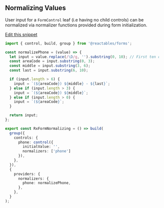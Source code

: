 ## Normalizing Values
User input for a `FormControl` leaf (i.e having no child controls) can be normalized via normalizer functions provided during form initialization.

<a class="mb-3 d-block" href="https://github.com/reactables/reactables/edit/main/docs/src/content/guides/forms/examples/normalizing-values/normalizing-values.md" target="_blank" rel="noreferrer">
  Edit this snippet <i class="fa fa-edit"></i>
</a>

```typescript
import { control, build, group } from '@reactables/forms';

const normalizePhone = (value) => {
  let input = value.replace(/\D/g, '').substring(0, 10); // First ten digits of input only
  const areaCode = input.substring(0, 3);
  const middle = input.substring(3, 6);
  const last = input.substring(6, 10);

  if (input.length > 6) {
    input = `(${areaCode}) ${middle} - ${last}`;
  } else if (input.length > 3) {
    input = `(${areaCode}) ${middle}`;
  } else if (input.length > 0) {
    input = `(${areaCode}`;
  }

  return input;
};

export const RxFormNormalizing = () => build(
  group({
    controls: {
      phone: control({
        initialValue: '',
        normalizers: ['phone']
      }),
    },
  }),
  {
    providers: {
      normalizers: {
        phone: normalizePhone,
      },
    },
  }
);

```